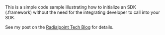 This is a simple code sample illustrating how to initialize an SDK (.framework) without the need for the integrating developer to call into your SDK.

See my post on the [Radialpoint Tech Blog](http://tech.radialpoint.com/2014/02/13/ios-frameworks-initializing-yourself-in-0-lines-of-code/) for details.